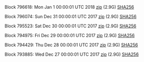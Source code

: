 Block 796618: Mon Jan  1 00:00:01 UTC 2018 [zip](https://transfer.sh/S35T7/bootstrap.dat.20180101.zip) (2.9G) [SHA256](https://transfer.sh/yq6DF/sha256.txt)

Block 796074: Sun Dec 31 00:00:01 UTC 2017 [zip](https://transfer.sh/OEjbl/bootstrap.dat.20171231.zip) (2.9G) [SHA256](https://transfer.sh/3U72d/sha256.txt)

Block 795523: Sat Dec 30 00:00:01 UTC 2017 [zip](https://transfer.sh/DmaBA/bootstrap.dat.20171230.zip) (2.9G) [SHA256](https://transfer.sh/U9R1Q/sha256.txt)

Block 794975: Fri Dec 29 00:00:01 UTC 2017 [zip](https://transfer.sh/s3u9p/bootstrap.dat.20171229.zip) (2.9G) [SHA256](https://transfer.sh/VppJp/sha256.txt)

Block 794429: Thu Dec 28 00:00:01 UTC 2017 [zip](https://transfer.sh/14mXvy/bootstrap.dat.20171228.zip) (2.9G) [SHA256](https://transfer.sh/167JZ5/sha256.txt)

Block 793885: Wed Dec 27 00:00:01 UTC 2017 [zip](https://transfer.sh/23gNz/bootstrap.dat.20171227.zip) (2.9G) [SHA256](https://transfer.sh/N9Vw6/sha256.txt)
